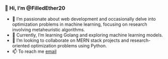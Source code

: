 ### 👋 Hi, I’m @FilledEther20
- 👀 I’m passionate about web development and occasionally delve into optimization problems in machine learning, focusing on research involving metaheuristic algorithms.
- 🌱 Currently, I’m learning Golang and exploring machine learning models.
- 💞️ I’m looking to collaborate on MERN stack projects and research-oriented optimization problems using Python.
- 📫 To reach me [email](mailto:gairolachaitanya@gmail.com) 

<!---
FilledEther20/FilledEther20 is a ✨ special ✨ repository because its `README.md` (this file) appears on your GitHub profile.
You can click the Preview link to take a look at your changes.
--->
